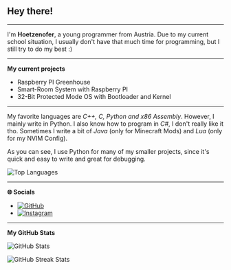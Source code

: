 ## Hey there!

---

I'm **Hoetzenofer**, a young programmer from Austria.
Due to my current school situation, I usually don't have that much time for programming, but I still try to do my best :)

---

**My current projects**
- Raspberry PI Greenhouse
- Smart-Room System with Raspberry PI
- 32-Bit Protected Mode OS with Bootloader and Kernel

---

My favorite languages are _C++, C, Python and x86 Assembly_. However, I mainly write in Python.
I also know how to program in _C#_, I don't really like it tho.
Sometimes I write a bit of _Java_ (only for Minecraft Mods) and _Lua_ (only for my NVIM Config).

As you can see, I use Python for many of my smaller projects, since it's quick and easy to write and great for debugging.

![Top Languages](https://github-readme-stats.vercel.app/api/top-langs/?username=hoetzenofer&layout=compact&theme=dark)

---

**🌐 Socials**  
- [![GitHub](https://img.shields.io/badge/GitHub-000000?style=flat&logo=github&logoColor=white)](https://github.com/hoetzenofer)
- [![Instagram](https://img.shields.io/badge/Instagram-E4405F?style=flat&logo=instagram&logoColor=white)](https://instagram.com/hoetzenofer)

---

**My GitHub Stats**

![GitHub Stats](https://github-profile-summary-cards.vercel.app/api/cards/profile-details?username=hoetzenofer&theme=dark)

![GitHub Streak Stats](https://github-readme-streak-stats.vercel.app/?user=hoetzenofer&theme=dark)

<!--
**hoetzenofer/hoetzenofer** is a ✨ _special_ ✨ repository because its `README.md` (this file) appears on your GitHub profile.

Here are some ideas to get you started:

- 🔭 I’m currently working on ...
- 🌱 I’m currently learning ...
- 👯 I’m looking to collaborate on ...
- 🤔 I’m looking for help with ...
- 💬 Ask me about ...
- 📫 How to reach me: ...
- 😄 Pronouns: ...
- ⚡ Fun fact: ...
-->
